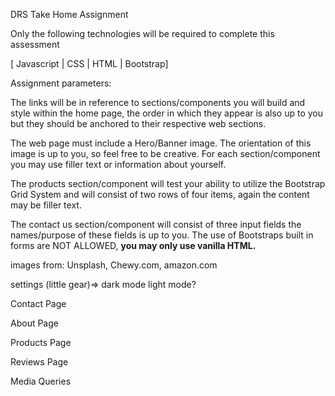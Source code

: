DRS Take Home Assignment

Only the following technologies will be required to complete this assessment

[ Javascript | CSS | HTML | Bootstrap]


Assignment parameters: 

<!-- Build a single page application which consists of a navigation bar containing links for “home” “products” “about us” and “contact us”.  -->

The links will be in reference to sections/components you will build and style within the home page, the order in which they appear is also up to you but they should be anchored to their respective web sections.

The web page must include a Hero/Banner image. The orientation of this image is up to you, so feel free to be creative. 
For each section/component you may use filler text or information about yourself. 

The products section/component will test your ability to utilize the Bootstrap Grid System and will consist of two rows of four items, again the content may be filler text.

The contact us section/component will consist of three input fields the names/purpose of these fields is up to you. The use of Bootstraps built in forms are NOT ALLOWED, **you may only use vanilla HTML.**

<!-- Utilizing JavaScript and JQuery create a button which changes the website from a “Dark Mode” to “Light Mode”. -->


images from: Unsplash, Chewy.com, amazon.com


settings (little gear)=> dark mode light mode?




Contact Page

About Page

Products Page

Reviews Page

Media Queries 